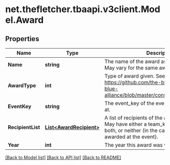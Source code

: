 
# net.thefletcher.tbaapi.v3client.Model.Award

## Properties

Name | Type | Description | Notes
------------ | ------------- | ------------- | -------------
**Name** | **string** | The name of the award as provided by FIRST. May vary for the same award type. | 
**AwardType** | **int** | Type of award given. See https://github.com/the-blue-alliance/the-blue-alliance/blob/master/consts/award_type.py#L6 | 
**EventKey** | **string** | The event_key of the event the award was won at. | 
**RecipientList** | [**List&lt;AwardRecipient&gt;**](AwardRecipient.md) | A list of recipients of the award at the event. May have either a team_key or an awardee, both, or neither (in the case the award wasn&#39;t awarded at the event). | 
**Year** | **int** | The year this award was won. | 

[[Back to Model list]](../README.md#documentation-for-models)
[[Back to API list]](../README.md#documentation-for-api-endpoints)
[[Back to README]](../README.md)

